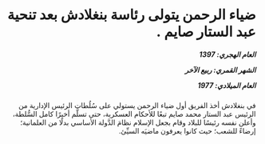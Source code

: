 <h1 dir="rtl">ضياء الرحمن يتولى رئاسة بنغلادش بعد تنحية عبد الستار صايم .</h1>

<h5 dir="rtl">العام الهجري:  1397

الشهر القمري: ربيع الآخر

العام الميلادي: 1977</h5>

<p dir="rtl">في بنغلادش أخذ الفريق أول ضياء الرحمن يستولي على سُلُطات الرئيس الإدارية من الرئيس عبد الستار محمد صايم تبعًا للأحكام العسكرية، حتى تسلَّم أخيرًا كامل السُّلطة، وأعلن نفسه رئيسًا للبلاد وقام بجعل الإسلام نظامَ الدَّولة الأساسي بدلًا من العلمانية؛ إرضاءً للشعب؛ حيث كانوا يعرفون ماضيَه السيِّئ.</p></br>
